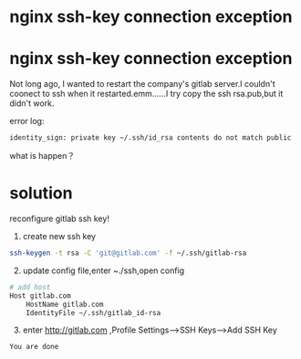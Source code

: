 # nginx ssh-key connection exception

# nginx ssh-key connection exception
Not long ago, I wanted to restart the company's gitlab server.I couldn't coonect to ssh when it restarted.emm……I try copy the ssh rsa.pub,but it didn't work.  
  
error log:  
```log
identity_sign: private key ~/.ssh/id_rsa contents do not match public
```
what is happen？

# solution
reconfigure gitlab ssh key!  
1. create new ssh key  
```sh
ssh-keygen -t rsa -C 'git@gitlab.com' -f ~/.ssh/gitlab-rsa
```
2. update config file,enter ~./ssh,open config  
```sh
# add host
Host gitlab.com
    HostName gitlab.com
    IdentityFile ~/.ssh/gitlab_id-rsa

```
3. enter http://gitlab.com ,Profile Settings-->SSH Keys-->Add SSH Key  
  
`You are done`
